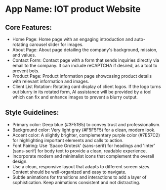 # **App Name**: IOT product Website

## Core Features:

- Home Page: Home page with an engaging introduction and auto-rotating carousel slider for images.
- About Page: About page detailing the company's background, mission, and values.
- Contact Form: Contact page with a form that sends inquiries directly via email to the company. It can include reCAPTCHA if desired, as a tool to prevent bots.
- Product Page: Product information page showcasing product details with relevant information and images.
- Client List Rotation: Rotating card display of client logos. If the logo turns out blurry in its rotated form, AI assistance will be provided by a tool which can fix and enhance images to prevent a blurry output.

## Style Guidelines:

- Primary color: Deep blue (#3F51B5) to convey trust and professionalism.
- Background color: Very light gray (#F5F5F5) for a clean, modern look.
- Accent color: A slightly brighter, complementary purple color (#7E57C2) for highlighting important elements and calls to action.
- Font Pairing: Use 'Space Grotesk' (sans-serif) for headings and 'Inter' (sans-serif) for body text to provide a clean, readable experience.
- Incorporate modern and minimalist icons that complement the overall design.
- Use a clean, responsive layout that adapts to different screen sizes. Content should be well-organized and easy to navigate.
- Subtle animations for transitions and interactions to add a layer of sophistication. Keep animations consistent and not distracting.